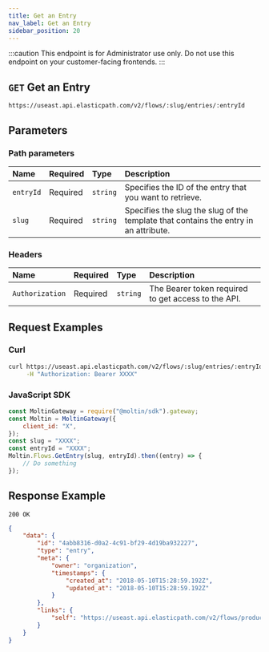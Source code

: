 ```yaml
---
title: Get an Entry
nav_label: Get an Entry
sidebar_position: 20
---
```


:::caution
This endpoint is for Administrator use only. Do not use this endpoint on your customer-facing frontends.
:::

## `GET` Get an Entry

```http
https://useast.api.elasticpath.com/v2/flows/:slug/entries/:entryId
```

## Parameters

### Path parameters

| Name      | Required | Type     | Description                                |
|:----------|:---------|:---------|:-------------------------------------------|
| `entryId` | Required | `string` | Specifies the ID of the entry that you want to retrieve. |
| `slug`    | Required | `string` | Specifies the slug the slug of the template that contains the entry in an attribute. |

### Headers

| Name            | Required | Type     | Description                          |
|:----------------|:---------|:---------|:-------------------------------------|
| `Authorization` | Required | `string` | The Bearer token required to get access to the API. |

## Request Examples

### Curl

```bash
curl https://useast.api.elasticpath.com/v2/flows/:slug/entries/:entryId \
     -H "Authorization: Bearer XXXX"
```

### JavaScript SDK

```javascript
const MoltinGateway = require("@moltin/sdk").gateway;
const Moltin = MoltinGateway({
    client_id: "X",
});
const slug = "XXXX";
const entryId = "XXXX";
Moltin.Flows.GetEntry(slug, entryId).then((entry) => {
    // Do something
});
```

## Response Example

`200 OK`

```json
{
    "data": {
        "id": "4abb8316-d0a2-4c91-bf29-4d19ba932227",
        "type": "entry",
        "meta": {
            "owner": "organization",
            "timestamps": {
                "created_at": "2018-05-10T15:28:59.192Z",
                "updated_at": "2018-05-10T15:28:59.192Z"
            }
        },
        "links": {
            "self": "https://useast.api.elasticpath.com/v2/flows/products/entries/4abb8316-d0a2-4c91-bf29-4d19ba932227"
        }
    }
}
```
